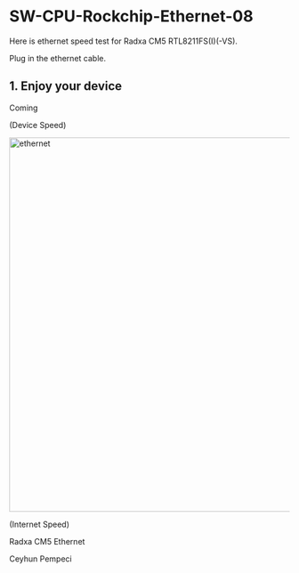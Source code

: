 # SW-CPU-Rockchip-Ethernet-08

Here is ethernet speed test for Radxa CM5 RTL8211FS(I)(-VS). 

Plug in the ethernet cable.


## 1. Enjoy your device

Coming

(Device Speed)

<img width="673" alt="ethernet" src="https://github.com/user-attachments/assets/18ad25b0-d862-4d20-b415-48b9b35c0103" />

(Internet Speed)

Radxa CM5 Ethernet

Ceyhun Pempeci
